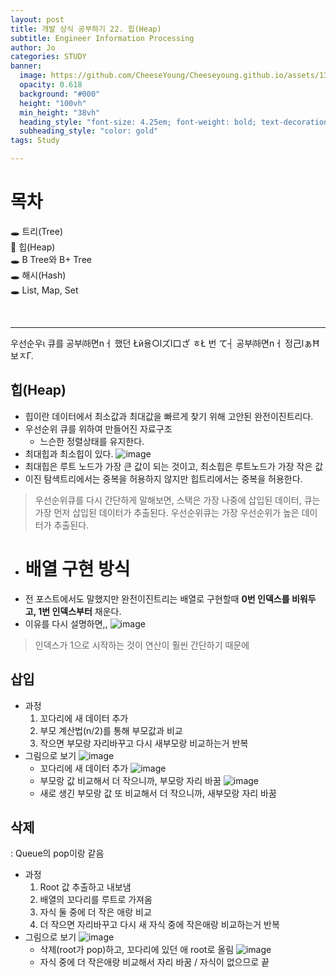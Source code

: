 ```yaml
---
layout: post
title: 개발 상식 공부하기 22. 힙(Heap)
subtitle: Engineer Information Processing
author: Jo
categories: STUDY
banner:
  image: https://github.com/CheeseYoung/Cheeseyoung.github.io/assets/132384527/237d7f08-31de-49d9-8ab8-1b2a7c01e35d
  opacity: 0.618
  background: "#000"
  height: "100vh"
  min_height: "38vh"
  heading_style: "font-size: 4.25em; font-weight: bold; text-decoration: underline"
  subheading_style: "color: gold"
tags: Study

---
```


# 목차
🕳 트리(Tree) <br>
📌 힙(Heap) <br>
🕳 B Tree와 B+ Tree <br>
🕳 해시(Hash)<br>
🕳 List, Map, Set <br>

<br>
<hr>
우선순우ι 큐를 공부㈛면nㅓ 했던 Łй용○lズl口ざ ㅎŁ 번 て┤ 공부㈛면nㅓ 정己lぁĦ보ㅈΓ.<br>

## 힙(Heap)
- 힙이란 데이터에서 최소값과 최대값을 빠르게 찾기 위해 고안된 완전이진트리다.
- 우선순위 큐를 위하여 만들어진 자료구조
  - 느슨한 정렬상태를 유지한다.
- 최대힙과 최소힙이 있다.
![image](https://github.com/CheeseYoung/Cheeseyoung.github.io/assets/132384527/237d7f08-31de-49d9-8ab8-1b2a7c01e35d)
- 최대힙은 루트 노드가 가장 큰 값이 되는 것이고, 최소힙은 루트노드가 가장 작은 값
- 이진 탐색트리에서는 중복을 허용하지 않지만 힙트리에서는 중복을 허용한다.
> 우선순위큐를 다시 간단하게 말해보면, 스택은 가장 나중에 삽입된 데이터, 큐는 가장 먼저 삽입된 데이터가 추출된다.
> 우선순위큐는 가장 우선순위가 높은 데이터가 추출된다.
- # 배열 구현 방식
- 전 포스트에서도 말했지만 완전이진트리는 배열로 구현할때 <b>0번 인덱스를 비워두고, 1번 인덱스부터</b> 채운다.
- 이유를 다시 설명하면,,
![image](https://github.com/CheeseYoung/Cheeseyoung.github.io/assets/132384527/ba9b8654-24d4-4369-ab7e-6c9764c1fbb7)
> 인덱스가 1으로 시작하는 것이 연산이 훨씬 간단하기 때문에

## 삽입
- 과정
  1. 꼬다리에 새 데이터 추가
  2. 부모 계산법(n/2)를 통해 부모값과 비교
  3. 작으면 부모랑 자리바꾸고 다시 새부모랑 비교하는거 반복
- 그림으로 보기
  ![image](https://github.com/CheeseYoung/Cheeseyoung.github.io/assets/132384527/634a563a-71dd-46c0-99b4-e5d13786dd33)
  - 꼬다리에 새 데이터 추가
  ![image](https://github.com/CheeseYoung/Cheeseyoung.github.io/assets/132384527/1602de33-766a-45a8-b9f7-9027b24d6add)
  - 부모랑 값 비교해서 더 작으니까, 부모랑 자리 바꿈
  ![image](https://github.com/CheeseYoung/Cheeseyoung.github.io/assets/132384527/ae70bdfc-be08-4ea5-a245-02dcfed1304d)
  - 새로 생긴 부모랑 값 또 비교해서 더 작으니까, 새부모랑 자리 바꿈

## 삭제
: Queue의 pop이랑 같음
- 과정
  1. Root 값 추출하고 내보냄
  2. 배열의 꼬다리를 루트로 가져옴
  3. 자식 둘 중에 더 작은 애랑 비교
  4. 더 작으면 자리바꾸고 다시 새 자식 중에 작은애랑 비교하는거 반복
- 그림으로 보기
  ![image](https://github.com/CheeseYoung/Cheeseyoung.github.io/assets/132384527/1cbc42d3-2913-44d0-98c0-f1a96058779c)
  - 삭제(root가 pop)하고, 꼬다리에 있던 애 root로 올림
  ![image](https://github.com/CheeseYoung/Cheeseyoung.github.io/assets/132384527/ebed2944-265e-4053-a850-d0f58398bd1f)
  - 자식 중에 더 작은애랑 비교해서 자리 바꿈 / 자식이 없으므로 끝

    

















